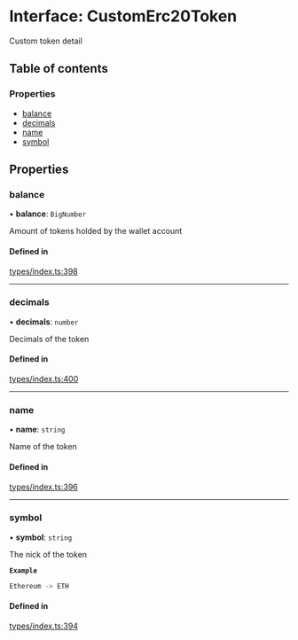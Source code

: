 # Interface: CustomErc20Token

Custom token detail

## Table of contents

### Properties

- [balance](CustomErc20Token.md#balance)
- [decimals](CustomErc20Token.md#decimals)
- [name](CustomErc20Token.md#name)
- [symbol](CustomErc20Token.md#symbol)

## Properties

### balance

• **balance**: `BigNumber`

Amount of tokens holded by the wallet account

#### Defined in

[types/index.ts:398](https://github.com/nevermined-io/react-components/blob/c41020d/catalog/src/types/index.ts#L398)

___

### decimals

• **decimals**: `number`

Decimals of the token

#### Defined in

[types/index.ts:400](https://github.com/nevermined-io/react-components/blob/c41020d/catalog/src/types/index.ts#L400)

___

### name

• **name**: `string`

Name of the token

#### Defined in

[types/index.ts:396](https://github.com/nevermined-io/react-components/blob/c41020d/catalog/src/types/index.ts#L396)

___

### symbol

• **symbol**: `string`

The nick of the token

**`Example`**

```ts
Ethereum -> ETH
```

#### Defined in

[types/index.ts:394](https://github.com/nevermined-io/react-components/blob/c41020d/catalog/src/types/index.ts#L394)
